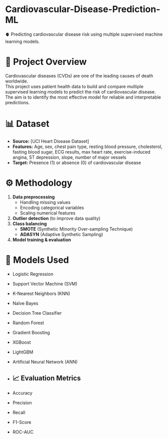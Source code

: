 # Cardiovascular-Disease-Prediction-ML
🫀 Predicting cardiovascular disease risk using multiple supervised machine learning models.

# 📌 Project Overview
Cardiovascular diseases (CVDs) are one of the leading causes of death worldwide.  
This project uses patient health data to build and compare multiple supervised learning models to predict the risk of cardiovascular disease.  
The aim is to identify the most effective model for reliable and interpretable predictions.


# 📊 Dataset
- **Source:** [UCI Heart Disease Dataset]
- **Features:** Age, sex, chest pain type, resting blood pressure, cholesterol, fasting blood sugar, ECG results, max heart rate, exercise-induced angina, ST depression, slope, number of major vessels
- **Target:** Presence (1) or absence (0) of cardiovascular disease

# ⚙️ Methodology
1. **Data preprocessing**
   - Handling missing values
   - Encoding categorical variables
   - Scaling numerical features
2. **Outlier detection** (to improve data quality)
3. **Class balancing**
   - **SMOTE** (Synthetic Minority Over-sampling Technique)
   - **ADASYN** (Adaptive Synthetic Sampling)
4. **Model training & evaluation**  

# 🤖 Models Used
- Logistic Regression  
- Support Vector Machine (SVM)  
- K-Nearest Neighbors (KNN)  
- Naïve Bayes  
- Decision Tree Classifier  
- Random Forest  
- Gradient Boosting  
- XGBoost  
- LightGBM  
- Artificial Neural Network (ANN)

- ## 📈 Evaluation Metrics
- Accuracy
- Precision
- Recall
- F1-Score
- ROC-AUC 
